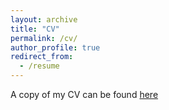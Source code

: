 ```yaml
---
layout: archive
title: "CV"
permalink: /cv/
author_profile: true
redirect_from:
  - /resume
---
```



A copy of my CV can be found <a href="https://[https://johannesgalle.github.io/files/GalleCVJan.pdf" target="_blank">here</a>

